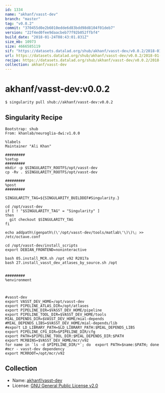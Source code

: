 ```yaml
---
id: 1334
name: "akhanf/vasst-dev"
branch: "master"
tag: "v0.0.2"
commit: "370455d0e2b6010edde6d83bdd98d8104f01deb7"
version: "22f4ed0fee9daacbeb77f92b052ffbf4"
build_date: "2018-01-24T08:43:01.831Z"
size_mb: 10973
size: 4666585119
sif: "https://datasets.datalad.org/shub/akhanf/vasst-dev/v0.0.2/2018-01-24-370455d0-22f4ed0f/22f4ed0fee9daacbeb77f92b052ffbf4.simg"
url: https://datasets.datalad.org/shub/akhanf/vasst-dev/v0.0.2/2018-01-24-370455d0-22f4ed0f/
recipe: https://datasets.datalad.org/shub/akhanf/vasst-dev/v0.0.2/2018-01-24-370455d0-22f4ed0f/Singularity
collection: akhanf/vasst-dev
---
```


# akhanf/vasst-dev:v0.0.2

```bash
$ singularity pull shub://akhanf/vasst-dev:v0.0.2
```

## Singularity Recipe

```singularity
Bootstrap: shub
From: khanlab/neuroglia-dwi:v1.0.0

%labels
Maintainer "Ali Khan"

#########
%setup
#########
mkdir -p $SINGULARITY_ROOTFS/opt/vasst-dev
cp -Rv . $SINGULARITY_ROOTFS/opt/vasst-dev

#########
%post
#########

SINGULARITY_TAG=${SINGULARITY_BUILDDEF#Singularity.}

cd /opt/vasst-dev
if [ ! "$SINGULARITY_TAG" = "Singularity" ]
then
  git checkout $SINGULARITY_TAG
fi

echo addpath\(genpath\(\'/opt/vasst-dev/tools/matlab\'\)\)\; >> /etc/octave.conf 

cd /opt/vasst-dev/install_scripts
export DEBIAN_FRONTEND=noninteractive

bash 05.install_MCR.sh /opt v92 R2017a
bash 27.install_vasst_dev_atlases_by_source.sh /opt


#########
%environment



#vasst-dev
export VASST_DEV_HOME=/opt/vasst-dev
export PIPELINE_ATLAS_DIR=/opt/atlases
export PIPELINE_DIR=$VASST_DEV_HOME/pipeline
export PIPELINE_TOOL_DIR=$VASST_DEV_HOME/tools
MIAL_DEPENDS_DIR=$VASST_DEV_HOME/mial-depends
#MIAL_DEPENDS_LIBS=$VASST_DEV_HOME/mial-depends/lib
#export LD_LIBRARY_PATH=$LD_LIBRARY_PATH:$MIAL_DEPENDS_LIBS
export PIPELINE_CFG_DIR=$PIPELINE_DIR/cfg
export PATH=$PIPELINE_TOOL_DIR:$MIAL_DEPENDS_DIR:$PATH
export MCRBINS=$VASST_DEV_HOME/mcr/v92
for name in `ls -d $PIPELINE_DIR/*`; do  export PATH=$name:$PATH; done
#mcr - vasst-dev dependency
export MCRROOT=/opt/mcr/v92
```

## Collection

 - Name: [akhanf/vasst-dev](https://github.com/akhanf/vasst-dev)
 - License: [GNU General Public License v2.0](https://api.github.com/licenses/gpl-2.0)

